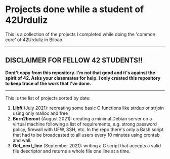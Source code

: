 # Projects done while a student of 42Urduliz

This is a collection of the projects I completed while doing the 'common core' of 42Urduliz in Bilbao.

---
## DISCLAIMER FOR FELLOW 42 STUDENTS!!
**Dont't copy from this repository. I'm not that good and it's against the spirit of 42. Asks your classmates for help. I only created this repository to keep trace of the work that I've done.**

---

This is the list of projects sorted by date:
1. **Libft** (July 2021): recreating some basic C functions like strdup or strjoin using only malloc and free
2. **Born2beroot** (August 2021): creating a minimal Debian server on a virtual machine following a list of requirements, e.g. strong password policy, firewall with UFW, SSH, etc. In the repo there's only a Bash script that had to be broadcasted to all users every 10 minutes using crontab and wall.  
3. **Get_next_line** (September 2021): writing a C script that accepts a valid file descriptor and returns a whole file one line at a time.
